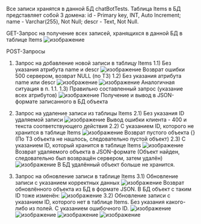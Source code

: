 Все записи хранятся в данной БД chatBotTests. Таблица Items в БД представляет собой 3 домена:
id - Primary key, INT, Auto Increment;
name - Varchar(255), Not Null;
descr - Text, Not Null.

GET-Запрос на получение всех записей, хранящихся в данной БД в таблице Items
![изображение](https://github.com/user-attachments/assets/e02012e0-87af-49a1-b5b8-fb6d668d60e8)

POST-Запросы
1) Запрос на добавление новой записи в таблицу Items
1.1) Без указания атрибута name и descr
   ![изображение](https://github.com/user-attachments/assets/40e9a59e-89d3-41e5-9f4c-d3930e6e1932)
    Возврат ошибки 500 сервером, возврат NULL (по ТЗ)
1.2) Без указания атрибута name или descr
   ![изображение](https://github.com/user-attachments/assets/903a22a0-8894-4140-9468-d2d79266f019)
   ![изображение](https://github.com/user-attachments/assets/c9acd7c5-00ba-4c45-93aa-9ff859f076b3)
    Аналогичная ситуация в п. 1.1.
1.3) Правильно составленный запрос (указание всех атрибутов)
   ![изображение](https://github.com/user-attachments/assets/0ad189e2-a6cc-426a-89a1-d65c66513d6c)
   Получение и вывод в JSON-формате записанного в БД объекта

2) Запрос на удаление записи из таблицы Items
2.1) Без указания ID удаляемой записи
   ![изображение](https://github.com/user-attachments/assets/22b5b67e-ea77-4093-b59c-3d14a97e9885)
   Вывод ошибки клиента - 400 и текста соответствующего действия
2.2) С указанием ID, которого не хранится в таблице Items
   ![изображение](https://github.com/user-attachments/assets/051b2646-8283-45ad-a51f-a35bd57584fb)
   Возврат пустого объекта {} (По ТЗ объекта не нашлось, следовательно пустой объект)
2.3) С указанием ID, который хранится в таблице Items
   ![изображение](https://github.com/user-attachments/assets/9f0bbf06-095c-48dd-b53b-e396333a2716)
   Возврат удаляемого объекта в JSON-формате (Объект найден, следовательно был возвращён сервером, затем удалён)
   ![изображение](https://github.com/user-attachments/assets/c5b43b6d-0bb7-4d55-9735-d4d89c709933)
   В БД удалённый объект больше не хранится.

3) Запрос на обновление записи в таблице Items
3.1) Обновление записи с указанием корректных данных
   ![изображение](https://github.com/user-attachments/assets/fdd0d172-7b66-4530-836d-b615ef4b90ef)
   Возврат обновлённого объекта из БД в формате JSON. В БД объект с таким ID тоже изменён:
   ![изображение](https://github.com/user-attachments/assets/f28abd27-7976-47de-b9d9-643e9e2a9d4d)
3.2) Обновление записи с указанием ID, которого нет в таблице Items. Без указания какого-либо из полей. С указанием ошибочного ID.
   ![изображение](https://github.com/user-attachments/assets/bbaf98da-502c-44fa-acdd-a5057e351846)
   ![изображение](https://github.com/user-attachments/assets/8fc0679f-d73c-40e5-8a45-267ef552fd38)
   ![изображение](https://github.com/user-attachments/assets/0aadd68c-4ead-4f95-bec6-f0d38831c825)
   ![изображение](https://github.com/user-attachments/assets/3da57b7b-83fa-48bf-bce4-6fc3d0fa53d9)

   
